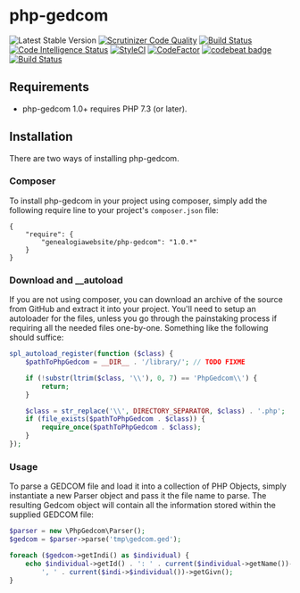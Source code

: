 # php-gedcom
 ![Latest Stable Version](https://img.shields.io/github/release/genealogiawebsite/php-gedcom.svg) 
[![Scrutinizer Code Quality](https://scrutinizer-ci.com/g/genealogiawebsite/php-gedcom/badges/quality-score.png?b=master)](https://scrutinizer-ci.com/g/genealogiawebsite/php-gedcom/?branch=master)
[![Build Status](https://scrutinizer-ci.com/g/genealogiawebsite/php-gedcom/badges/build.png?b=master)](https://scrutinizer-ci.com/g/genealogiawebsite/php-gedcom/build-status/master)
[![Code Intelligence Status](https://scrutinizer-ci.com/g/genealogiawebsite/php-gedcom/badges/code-intelligence.svg?b=master)](https://scrutinizer-ci.com/code-intelligence)
[![StyleCI](https://github.styleci.io/repos/262784020/shield?branch=master)](https://github.styleci.io/repos/262784020)
[![CodeFactor](https://www.codefactor.io/repository/github/genealogiawebsite/php-gedcom/badge/master)](https://www.codefactor.io/repository/github/genealogiawebsite/php-gedcom/overview/master)
[![codebeat badge](https://codebeat.co/badges/911f9e33-212a-4dfa-a860-751cdbbacff7)](https://codebeat.co/projects/github-com-modularphp-gedcom-php-gedcom-master)
[![Build Status](https://travis-ci.org/genealogiawebsite/php-gedcom.svg?branch=master)](https://travis-ci.org/genealogiawebsite/php-gedcom)




## Requirements

* php-gedcom 1.0+ requires PHP 7.3 (or later).

## Installation

There are two ways of installing php-gedcom.

### Composer

To install php-gedcom in your project using composer, simply add the following require line to your project's `composer.json` file:

    {
        "require": {
            "genealogiawebsite/php-gedcom": "1.0.*"
        }
    }

### Download and __autoload

If you are not using composer, you can download an archive of the source from GitHub and extract it into your project. You'll need to setup an autoloader for the files, unless you go through the painstaking process if requiring all the needed files one-by-one. Something like the following should suffice:

```php
spl_autoload_register(function ($class) {
    $pathToPhpGedcom = __DIR__ . '/library/'; // TODO FIXME

    if (!substr(ltrim($class, '\\'), 0, 7) == 'PhpGedcom\\') {
        return;
    }

    $class = str_replace('\\', DIRECTORY_SEPARATOR, $class) . '.php';
    if (file_exists($pathToPhpGedcom . $class)) {
        require_once($pathToPhpGedcom . $class);
    }
});
```

### Usage

To parse a GEDCOM file and load it into a collection of PHP Objects, simply instantiate a new Parser object and pass it the file name to parse. The resulting Gedcom object will contain all the information stored within the supplied GEDCOM file:

```php
$parser = new \PhpGedcom\Parser();
$gedcom = $parser->parse('tmp\gedcom.ged');

foreach ($gedcom->getIndi() as $individual) {
    echo $individual->getId() . ': ' . current($individual->getName())->getSurn() .
        ', ' . current($indi->$individual())->getGivn();
}
```
